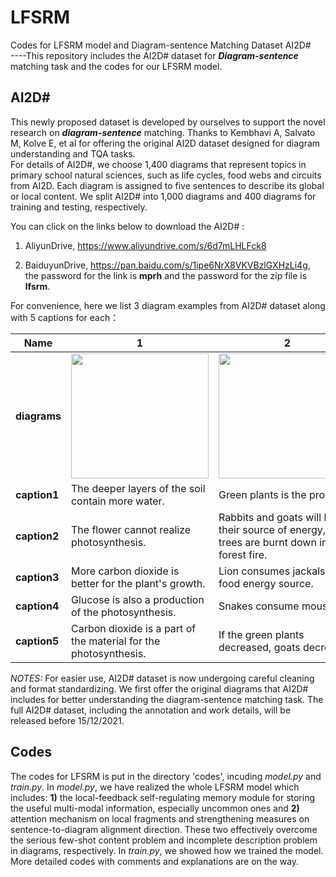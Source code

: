 # LFSRM
Codes for LFSRM model and Diagram-sentence Matching Dataset AI2D#  
----This repository includes the AI2D# dataset for ***Diagram-sentence*** matching task and the codes for our LFSRM model.

## AI2D#
This newly proposed dataset is developed by ourselves to support the novel research on ***diagram-sentence*** matching. Thanks to Kembhavi A, Salvato M, Kolve E, et al for offering the original AI2D dataset designed for diagram understanding and TQA tasks.   
For details of AI2D#, we choose 1,400 diagrams that represent topics in primary school natural sciences, such as life cycles, food webs and circuits from AI2D. Each diagram is assigned to five sentences to describe its global or local content. We split AI2D# into 1,000 diagrams and 400 diagrams for training and testing, respectively. 
 
You can click on the links below to download the AI2D# :
 
1. AliyunDrive, https://www.aliyundrive.com/s/6d7mLHLFck8
 
2. BaiduyunDrive, https://pan.baidu.com/s/1ipe6NrX8VKVBzlGXHzLi4g, the password for the link is **mprh** and the password for the zip file is **lfsrm**.

For convenience, here we list 3 diagram examples from AI2D# dataset along with 5 captions for each：
 
Name | 1 | 2 | 3
---- | ---- | ---- | ----
**diagrams** | <img src="https://z3.ax1x.com/2021/11/22/IzlbE4.md.png" height="200px" width="220px"> | <img src="https://z3.ax1x.com/2021/11/22/IzJvn0.png" height="200px" width="220px"> | <img src="https://z3.ax1x.com/2021/11/22/IzaHQH.png" height="200px" width="220px">
**caption1** | The deeper layers of the soil contain more water. |  Green plants is the producer. | The ribs are on the outside of the lungs.
**caption2** | The flower cannot realize photosynthesis. | Rabbits and goats will lose their source of energy, if the trees are burnt down in a forest fire. | The heart is between two lungs.
**caption3** | More carbon dioxide is better for the plant's growth. | Lion consumes jackals as a food energy source. | The intercostal muscles are connected with ribs.
**caption4** | Glucose is also a production of the photosynthesis. | Snakes consume mouse. | The thoracic cavity is just outside around the lungs.
**caption5** | Carbon dioxide is a part of the material for the photosynthesis. | If the green plants decreased, goats decrease. | Respiratory centers are the breath controller.
 
*NOTES:* For easier use, AI2D# dataset is now undergoing careful cleaning and format standardizing. We first offer the original diagrams that AI2D# includes for better understanding the diagram-sentence matching task. The full AI2D# dataset, including the annotation and work details, will be released before 15/12/2021.

## Codes
The codes for LFSRM is put in the directory 'codes', incuding *model.py* and *train.py*. In *model.py*, we have realized the whole LFSRM model which includes: **1)** the local-feedback self-regulating memory module for storing the useful multi-modal information, especially uncommon ones and **2)** attention mechanism on local fragments and strengthening measures on sentence-to-diagram alignment direction. These two effectively overcome the serious few-shot content problem and incomplete description problem in diagrams, respectively. In *train.py*, we showed how we trained the model. More detailed codes with comments and explanations are on the way.
